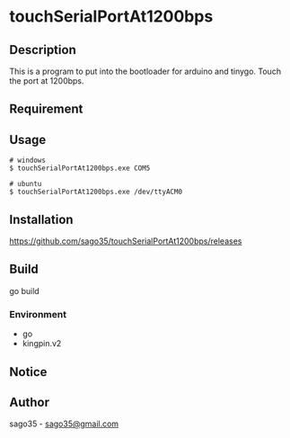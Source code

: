 # touchSerialPortAt1200bps

## Description

This is a program to put into the bootloader for arduino and tinygo.
Touch the port at 1200bps.

## Requirement

## Usage

```
# windows
$ touchSerialPortAt1200bps.exe COM5

# ubuntu
$ touchSerialPortAt1200bps.exe /dev/ttyACM0
```

## Installation

https://github.com/sago35/touchSerialPortAt1200bps/releases

## Build

go build

### Environment

* go
* kingpin.v2

## Notice

## Author

sago35 - <sago35@gmail.com>
